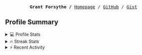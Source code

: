 <p><pre align="center"><strong>Grant Forsythe /</strong> <a href="https://www.grantwforsythe.com/">Homepage</a> / <a href="https://github.com/grantwforsythe">GitHub</a> / <a href="https://gist.github.com/grantwforsythe">Gist</a></pre></p>
 
<h2 align="left">Profile Summary</h2>
<details>
    <summary>💻 Profile Stats</summary>
    <div align="center">
        <img alt="GitHub stats" src="https://github-readme-stats.vercel.app/api?username=grantwforsythe&count_private=true&show_icons=true&hide=stars&border_radius=7&include_all_commits=true&hide_rank=true&custom_title=Grant%27s%20GitHub%20Stats">
        <img alt="Top languages" src="https://github-readme-stats.vercel.app/api/top-langs/?username=grantwforsythe&hide=jupyter+notebook,vim+script&layout=compact&langs_count=6">
    </div>
    <p style="font-size: 11px;" align="center">
        <strong>Note:</strong> Top languages is only a metric of the languages my public code consists of and doesn't reflect experience or skill level.
    </p>
</details>

<details>
    <summary>🔥 Streak Stats</summary>
        <div align="center">
            <img alt="Streak stats" src="https://github-readme-streak-stats.herokuapp.com/?user=grantwforsythe">
        </div>
</details>

 <details>
    <summary>⚡ Recent Activity</summary>
    
  <!--START_SECTION:activity-->
1. ❌ Reopened PR [#1](https://github.com/JWFrancisLaw/jwfrancislaw.github.io/pull/1) in [JWFrancisLaw/jwfrancislaw.github.io](https://github.com/JWFrancisLaw/jwfrancislaw.github.io)
2. ❌ Closed PR [#1](https://github.com/JWFrancisLaw/jwfrancislaw.github.io/pull/1) in [JWFrancisLaw/jwfrancislaw.github.io](https://github.com/JWFrancisLaw/jwfrancislaw.github.io)
3. 💪 Opened PR [#1](https://github.com/JWFrancisLaw/jwfrancislaw.github.io/pull/1) in [JWFrancisLaw/jwfrancislaw.github.io](https://github.com/JWFrancisLaw/jwfrancislaw.github.io)
4. 💪 Opened PR [#3372](https://github.com/javascript-tutorial/en.javascript.info/pull/3372) in [javascript-tutorial/en.javascript.info](https://github.com/javascript-tutorial/en.javascript.info)
5. 💪 Opened PR [#872](https://github.com/Anarios/return-youtube-dislike/pull/872) in [Anarios/return-youtube-dislike](https://github.com/Anarios/return-youtube-dislike)
  <!--END_SECTION:activity-->
    
 </details>
